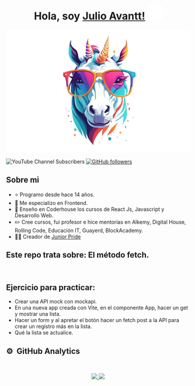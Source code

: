 <div align="center">
<h1 align="center">Hola, soy <a href="https://www.youtube.com/@juniorpride">Julio Avantt!</a> <img src="https://github.com/Kathryn-Jie/Kathryn-Jie/blob/main/wave.gif" width="40px" /></h1>
 
</div>
<p align="center">
 <img src="https://github.com/julioavantt/julioavantt/blob/main/unicorn-with-glasses.png">
</p>

![YouTube Channel Subscribers](https://img.shields.io/youtube/channel/subscribers/UC38RutKRyCUHZ866mTNkUAw?link=https%3A%2F%2Fyoutube.com%2F%40juniorpride)
[![GitHub followers](https://img.shields.io/github/followers/julioavantt?style=social)](https://github.com/julioavantt)

## Sobre mi

-  ⭐ Programo desde hace 14 años.
-  📲 Me especializo en Frontend.
-  🎥 Enseño en Coderhouse los cursos de React Js, Javascript y Desarrollo Web.
-  ✏️ Cree cursos, fui profesor e hice mentorías en Alkemy, Digital House, Rolling Code, Educación IT, Guayerd, BlockAcademy.
-  🧑‍🏫 Creador de [Junior Pride](https://www.youtube.com/@juniorpride)
   <br>

## Este repo trata sobre: El método fetch.

<br>

## Ejercicio para practicar:

-  Crear una API mock con mockapi.
-  En una nueva app creada con Vite, en el componente App, hacer un get y mostrar una lista.
-  Hacer un form y al apretar el botón hacer un fetch post a la API para crear un registro más en la lista.
-  Qué la lista se actualice.

## ⚙️ &nbsp;GitHub Analytics

<br>
<p align="center">
<a href="https://github.com/ArisGuimera">
  <img height="180em" src="https://github-readme-stats-eight-theta.vercel.app/api?username=julioavantt&show_icons=true&theme=algolia&include_all_commits=true&count_private=true"/>
  <img height="180em" src="https://github-readme-stats-eight-theta.vercel.app/api/top-langs/?username=julioavantt&layout=compact&langs_count=8&theme=algolia"/>
</a>
</p>
